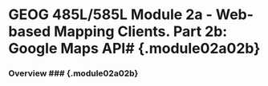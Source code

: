 <!---------------------------------------------------------------------------->
<!-- Week 04 ----------------------------------------------------------------->
<!-- Lecture 02 a 02 b ------------------------------------------------------->
<!-- Web-based Mapping Clients------------------------------------------------>
<!-- Google Maps API---------------------------------------------------------->
<!---------------------------------------------------------------------------->

# GEOG 485L/585L Module 2a - Web-based Mapping Clients. Part 2b: Google Maps API# {.module02a02b}

### Overview ###  {.module02a02b}


